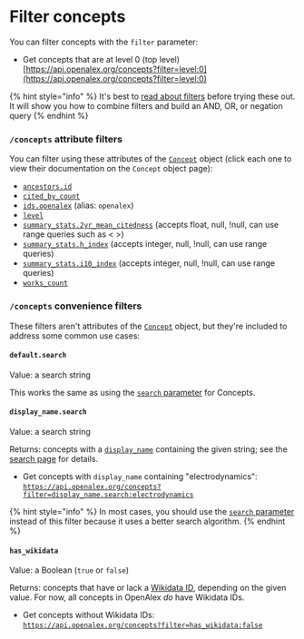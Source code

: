 # Filter concepts

You can filter concepts with the `filter` parameter:

* Get concepts that are at level 0 (top level)\
  [https://api.openalex.org/concepts?filter=level:0](https://api.openalex.org/concepts?filter=level:0)

{% hint style="info" %}
It's best to [read about filters](../../how-to-use-the-api/get-lists-of-entities/filter-entity-lists.md) before trying these out. It will show you how to combine filters and build an AND, OR, or negation query
{% endhint %}

### `/concepts` attribute filters

You can filter using these attributes of the [`Concept`](concept-object.md) object (click each one to view their documentation on the `Concept` object page):

* [`ancestors.id`](concept-object.md#ancestors)
* [`cited_by_count`](concept-object.md#cited\_by\_count)
* [`ids.openalex`](concept-object.md#ids) (alias: `openalex`)
* [`level`](concept-object.md#level)
* [`summary_stats.2yr_mean_citedness`](concept-object.md#summary\_stats) (accepts float, null, !null, can use range queries such as < >)
* [`summary_stats.h_index`](concept-object.md#summary\_stats) (accepts integer, null, !null, can use range queries)
* [`summary_stats.i10_index`](concept-object.md#summary\_stats) (accepts integer, null, !null, can use range queries)
* [`works_count`](concept-object.md#works\_count)

### `/concepts` convenience filters

These filters aren't attributes of the [`Concept`](concept-object.md) object, but they're included to address some common use cases:

#### `default.search`

Value: a search string

This works the same as using the [`search` parameter](search-concepts.md#search-concepts) for Concepts.

#### `display_name.search`

Value: a search string

Returns: concepts with a [`display_name`](concept-object.md#display\_name) containing the given string; see the [search page](search-concepts.md#search-a-specific-field) for details.

* Get concepts with `display_name` containing "electrodynamics":\
  [`https://api.openalex.org/concepts?filter=display_name.search:electrodynamics`](https://api.openalex.org/concepts?filter=display\_name.search:electrodynamics)

{% hint style="info" %}
In most cases, you should use the [`search` parameter](search-concepts.md#concepts-full-search) instead of this filter because it uses a better search algorithm.
{% endhint %}

#### `has_wikidata`

Value: a Boolean (`true` or `false`)

Returns: concepts that have or lack a [Wikidata ID](concept-object.md#wikidata), depending on the given value. For now, all concepts in OpenAlex _do_ have Wikidata IDs.

* Get concepts without Wikidata IDs:\
  [`https://api.openalex.org/concepts?filter=has_wikidata:false`](https://api.openalex.org/concepts?filter=has\_wikidata:false)
